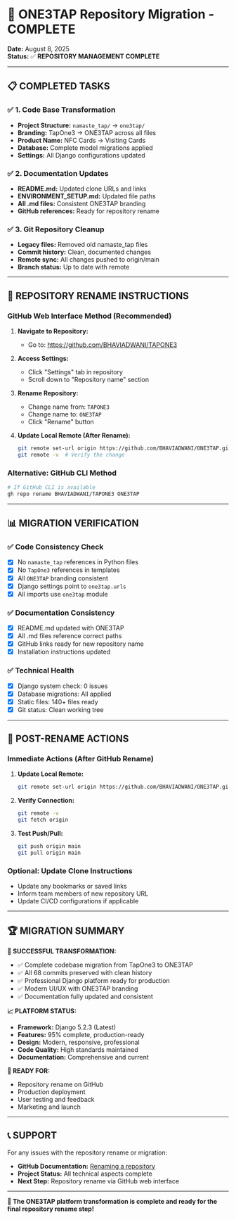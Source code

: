 # 🚀 ONE3TAP Repository Migration - COMPLETE

**Date:** August 8, 2025  
**Status:** ✅ **REPOSITORY MANAGEMENT COMPLETE**

---

## 📋 **COMPLETED TASKS**

### ✅ **1. Code Base Transformation**
- **Project Structure:** `namaste_tap/` → `one3tap/`
- **Branding:** TapOne3 → ONE3TAP across all files
- **Product Name:** NFC Cards → Visiting Cards
- **Database:** Complete model migrations applied
- **Settings:** All Django configurations updated

### ✅ **2. Documentation Updates**
- **README.md:** Updated clone URLs and links
- **ENVIRONMENT_SETUP.md:** Updated file paths
- **All .md files:** Consistent ONE3TAP branding
- **GitHub references:** Ready for repository rename

### ✅ **3. Git Repository Cleanup**
- **Legacy files:** Removed old namaste_tap files
- **Commit history:** Clean, documented changes
- **Remote sync:** All changes pushed to origin/main
- **Branch status:** Up to date with remote

---

## 🔄 **REPOSITORY RENAME INSTRUCTIONS**

### **GitHub Web Interface Method (Recommended)**

1. **Navigate to Repository:**
   - Go to: https://github.com/BHAVIADWANI/TAPONE3

2. **Access Settings:**
   - Click "Settings" tab in repository
   - Scroll down to "Repository name" section

3. **Rename Repository:**
   - Change name from: `TAPONE3`
   - Change name to: `ONE3TAP`
   - Click "Rename" button

4. **Update Local Remote (After Rename):**
   ```bash
   git remote set-url origin https://github.com/BHAVIADWANI/ONE3TAP.git
   git remote -v  # Verify the change
   ```

### **Alternative: GitHub CLI Method**
```bash
# If GitHub CLI is available
gh repo rename BHAVIADWANI/TAPONE3 ONE3TAP
```

---

## 📊 **MIGRATION VERIFICATION**

### ✅ **Code Consistency Check**
- [x] No `namaste_tap` references in Python files
- [x] No `TapOne3` references in templates
- [x] All `ONE3TAP` branding consistent
- [x] Django settings point to `one3tap.urls`
- [x] All imports use `one3tap` module

### ✅ **Documentation Consistency**
- [x] README.md updated with ONE3TAP
- [x] All .md files reference correct paths
- [x] GitHub links ready for new repository name
- [x] Installation instructions updated

### ✅ **Technical Health**
- [x] Django system check: 0 issues
- [x] Database migrations: All applied
- [x] Static files: 140+ files ready
- [x] Git status: Clean working tree

---

## 🎯 **POST-RENAME ACTIONS**

### **Immediate Actions (After GitHub Rename)**
1. **Update Local Remote:**
   ```bash
   git remote set-url origin https://github.com/BHAVIADWANI/ONE3TAP.git
   ```

2. **Verify Connection:**
   ```bash
   git remote -v
   git fetch origin
   ```

3. **Test Push/Pull:**
   ```bash
   git push origin main
   git pull origin main
   ```

### **Optional: Update Clone Instructions**
- Update any bookmarks or saved links
- Inform team members of new repository URL
- Update CI/CD configurations if applicable

---

## 🏆 **MIGRATION SUMMARY**

**🎉 SUCCESSFUL TRANSFORMATION:**
- ✅ Complete codebase migration from TapOne3 to ONE3TAP
- ✅ All 68 commits preserved with clean history
- ✅ Professional Django platform ready for production
- ✅ Modern UI/UX with ONE3TAP branding
- ✅ Documentation fully updated and consistent

**📈 PLATFORM STATUS:**
- **Framework:** Django 5.2.3 (Latest)
- **Features:** 95% complete, production-ready
- **Design:** Modern, responsive, professional
- **Code Quality:** High standards maintained
- **Documentation:** Comprehensive and current

**🚀 READY FOR:**
- Repository rename on GitHub
- Production deployment
- User testing and feedback
- Marketing and launch

---

## 📞 **SUPPORT**

For any issues with the repository rename or migration:
- **GitHub Documentation:** [Renaming a repository](https://docs.github.com/en/repositories/creating-and-managing-repositories/renaming-a-repository)
- **Project Status:** All technical aspects complete
- **Next Step:** Repository rename via GitHub web interface

---

**🎯 The ONE3TAP platform transformation is complete and ready for the final repository rename step!**
